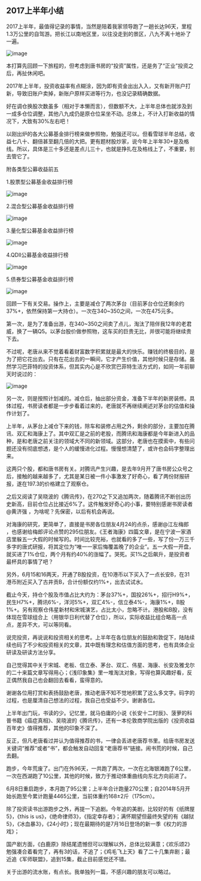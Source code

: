 ## 2017上半年小结
2017上半年，最值得记录的事情，当然是陪着我家领导跑了一趟长达96天，里程1.3万公里的自驾游。把长江以南地区里，以往没走到的景区，八九不离十地补了一遍。

![image](https://github.com/fengyumozhu/tsf/assets/6201828/8eb564ad-5ae9-4f3d-9034-1ef33d98e7d4)


本打算先回顾一下旅程的，但考虑到唐书房的“投资”属性，还是务了“正业”投资之后，再扯休闲吧。

 

2017年上半年，投资收益率有点糊涂，因为即有资金出出入入，又有新开账户打新，导致旧账户卖掉，新账户原样买进等行为，也没记录精确数据。



好在调仓换股次数虽多（相对于本懒而言），但数额不大，上半年总体也就涉及到一成多仓位调整，其他八九成仍是原仓位呆坐不动。总体上，不计入打新收益的情况下，大致有30%左右吧！

 

以刚出炉的各大公募基金排行榜来做参照物，勉强还可以。但看雪球半年总结，收益七八十、翻倍甚至翻几倍的大把。更有题材股炒家，说今年上半年30+是及格线。所以，具体是三十多还是差点儿三十，也就是挣扎在及格线上了，不重要，别去管它了。

 

附各类型公募收益前五

1.股票型公募基金收益排行榜

![image](https://github.com/fengyumozhu/tsf/assets/6201828/5e86bbf5-ac4c-426e-a19b-b9986001055b)


2.混合型公募基金收益排行榜

![image](https://github.com/fengyumozhu/tsf/assets/6201828/85de10bd-af91-4e97-9da7-8dd589b8c0ea)


3.量化型公募基金收益排行榜

![image](https://github.com/fengyumozhu/tsf/assets/6201828/58cbaa63-68c6-4914-9763-1b5faab1fea1)


4.QDII公募基金收益排行榜

![image](https://github.com/fengyumozhu/tsf/assets/6201828/05de1d4d-436a-43b1-8860-40e87f27087c)


5.债券型公募基金收益排行榜

![image](https://github.com/fengyumozhu/tsf/assets/6201828/22a54357-651d-4d62-abd2-04b926c70a9d)




回顾一下有关交易。操作上，主要是减仓了两次茅台（目前茅台仓位还剩余约37%+，依然保持第一大持仓）。一次在340~350之间，一次在475元多。

 

第一次，是为了准备出游，在340~350之间卖了点儿，淘汰了陪伴我12年的老君威，换了一辆Q5。以茅台股价做参照物，这车买的巨贵无比，并很可能将继续贵下去。



不过呢，老唐从来不觉着看着财富数字积累就是最大的快乐。赚钱的终极目的，是为了把它花出去。只有在花出去的一瞬间，它才产生价值，其他时候只是存储。虽然学习巴菲特的投资体系，但其实内心是不欣赏巴菲特生活方式的，如同一年前聊天时说过的：

![image](https://github.com/fengyumozhu/tsf/assets/6201828/ce78552d-161c-458a-872b-40a26e2412b4)


另一次，则是按照计划减的。减仓后，抽出部分资金，准备下半年的新房装修。具体过程，书房读者都是一步步看着过来的，老唐就不再继续阐述对茅台的估值和操作计划了。

 

上半年，从茅台上减仓下来的钱，除车和装修占用之外，剩余的部分，主要加在腾讯、双汇和海康上了。其中双汇是之前的老股，而腾讯和海康都是今年新进入的品种，是和老唐之前关注的领域大不同的新领域。这部分，老唐也在摸索中，有些问题还没有彻底想透，是个人的缓慢进化过程。慢慢想清楚了，或许也会码字整理出来。

 

这两只个股，都和唐书房有关。对腾讯产生兴趣，是去年9月开了唐书房公众号之后，接触的越来越多了，尤其是某日被一件小事激发了好奇心，看了两份财报研报，遂在197.3的价格建立了观察仓。



之后又阅读了吴晓波的《腾讯传》，在270之下又追加两次，随着腾讯不断创出历史新高，目前仓位占比接近6%了。这件触发好奇心的小事，要特别感谢书房读者@黄济强 ，为啥呢？先保密，以后有机会再说。

 

对海康的研究，更简单了，直接是书房各位朋友4月24的点杀，感谢@江左梅郎 ，也感谢给梅郎评论点赞的295位朋友。《王者海康》四篇文章，是在宁波一家酒店里躲五一大假的时候写的。时间比较充裕，也就看的多了一些，写了份一万三千多字的唐式研报，将其定位为“唯一一家后悔覆盖晚了的企业”。五一大假一开盘，就买进了1%仓位，两个月有约40%的涨幅了。哭死。买1%之后飙升，是投资者最杯具的事情了吧？

 

另外，6月15和16两天，开通了B股投资，在10港币以下买入了一点长安B，在31港币附近买入了古井贡B，合计份额仅约1%+，出去试试水。

 

截止今天，持仓个股及市值占比大约为：茅台37%+，国投26%+，招行H9%+，民生H7%+，腾讯6%-，洋河5%+，双汇4%-，信立泰4%-，海康1%+，B股1%+。另有观察仓伟星新材和宋城演艺，占比太小，忽略不计。港股和B股，没有体现在雪球组合上（用银华日利代替了仓位），所以，实际收益比组合略高一点点，差异不大，可以等同看。

 

说完投资，再说说和投资相关的思考。上半年在各位朋友的鼓励和敦促下，陆陆续续也码了不少和投资相关的文章，其中既有理念和估值方面的思考，也有具体企业研读及研读方法分享。



自己觉得其中关于宋城、老板、信立泰、茅台、双汇、伟星、海康、长安及雅戈尔的二十来篇文章写得用心；《浅印象集》里一堆淘汰对象，写得也算风趣好看，反正偶然我自己也会翻回去看看，蛮得意的。



谢谢各位用打赏和表扬鼓励老唐，推动老唐不知不觉地积累了这么多文字。码字的过程，也是厘清自己想法的过程，我自己也受益不少。谢谢各位。

 

上半年出门玩，书读的少。记忆里，就马伯庸的小说《长安十二时辰》、菠萝的科普书籍《癌症真相》、吴晓波的《腾讯传》，还有一本伦敦商学院出版的《投资收益百年史》值得推荐，其他的印象不深了。



反正，但凡老唐看过并认为值得推荐的书，一律会丢进老唐荐书里。给唐书房发送关键词“推荐”或者“书”，都会触发自动回复“老唐荐书”链接。闹书荒的时候，自己去翻。

 

跑步，今年荒废了。出门在外96天，一共跑了两次，一次在北海银滩跑了6公里，一次在西湖跑了10公里，其他的时候，致力于推动体重曲线向东北方向前进了。



6月8日重启跑步，本月跑了95公里；上半年合计跑量270公里；自2014年5月开始长跑至今累计跑量4465公里，当前体重约168±2斤（175cm）。

 

除了投资读书出游跑步之外，再提一下追剧。今年追的美剧，比较好的有《纸牌屋5》，《this is us》，《绝命律师3》，《指定幸存者》；满怀期望但最终失望的有《越狱5》，《冰血暴3》，《24小时》；现在最期待的是7月16日登场的新一季《权力的游戏》；

 

国产剧方面，《白鹿原》除结尾遗憾但可以理解以外，总体比较满意；《欢乐颂2》勉强凑合着看完了，再有3的话，不追了；《鸡毛飞上天》看了二十几集弃剧；最近追《军师联盟》，追到15集，截止目前感觉还不错。 

 

关于出游的流水账，有点长。我单独列一篇，不感兴趣的朋友可以略过。
